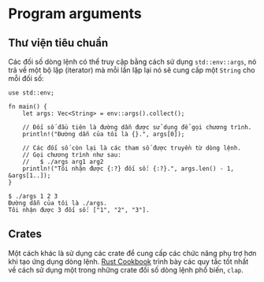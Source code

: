 # Program arguments

## Thư viện tiêu chuẩn

Các đối số dòng lệnh có thể truy cập bằng cách sử dụng `std::env::args`,
nó trả về một bộ lặp (iterator) mà mỗi lần lặp lại nó sẽ cung cấp một `String` cho mỗi đối số:

```rust,editable
use std::env;

fn main() {
    let args: Vec<String> = env::args().collect();

    // Đối số đầu tiên là đường dẫn được sử dụng để gọi chương trình.
    println!("Đường dẫn của tôi là {}.", args[0]);

    // Các đối số còn lại là các tham số được truyền từ dòng lệnh.
    // Gọi chương trình như sau:
    //   $ ./args arg1 arg2
    println!("Tôi nhận được {:?} đối số: {:?}.", args.len() - 1, &args[1..]);
}
```

```shell
$ ./args 1 2 3
Đường dẫn của tôi là ./args.
Tôi nhận được 3 đối số: ["1", "2", "3"].
```

## Crates

Một cách khác là sử dụng các crate để cung cấp các chức năng phụ trợ hơn khi tạo ứng dụng dòng lệnh.
[Rust Cookbook] trình bày các quy tắc tốt nhất về cách sử dụng một trong những crate
đối số dòng lệnh phổ biến, `clap`.

[Rust Cookbook]: https://rust-lang-nursery.github.io/rust-cookbook/cli/arguments.html